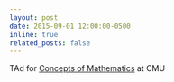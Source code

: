 ```yaml
---
layout: post
date: 2015-09-01 12:00:00-0500
inline: true
related_posts: false
---
```


TAd for [Concepts of Mathematics](https://www.math.cmu.edu/~jmackey/151_128/welcome.html) at CMU
